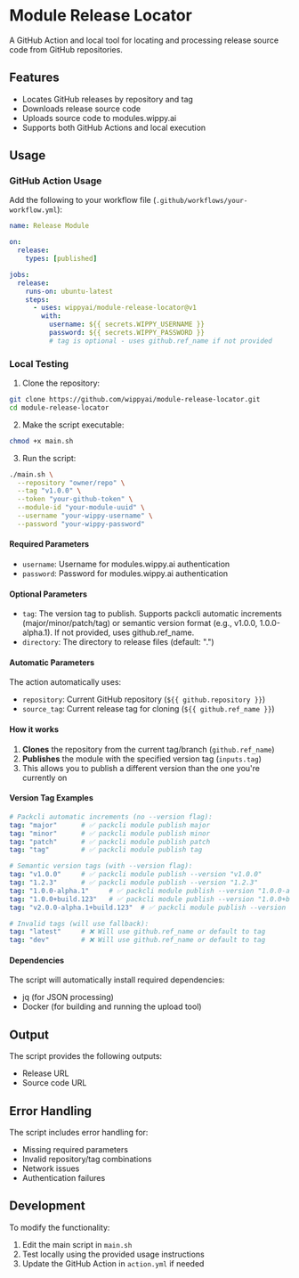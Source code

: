 # Module Release Locator

A GitHub Action and local tool for locating and processing release source code from GitHub repositories.

## Features

- Locates GitHub releases by repository and tag
- Downloads release source code
- Uploads source code to modules.wippy.ai
- Supports both GitHub Actions and local execution

## Usage

### GitHub Action Usage

Add the following to your workflow file (`.github/workflows/your-workflow.yml`):

```yaml
name: Release Module

on:
  release:
    types: [published]

jobs:
  release:
    runs-on: ubuntu-latest
    steps:
      - uses: wippyai/module-release-locator@v1
        with:
          username: ${{ secrets.WIPPY_USERNAME }}
          password: ${{ secrets.WIPPY_PASSWORD }}
          # tag is optional - uses github.ref_name if not provided
```

### Local Testing

1. Clone the repository:
```bash
git clone https://github.com/wippyai/module-release-locator.git
cd module-release-locator
```

2. Make the script executable:
```bash
chmod +x main.sh
```

3. Run the script:
```bash
./main.sh \
  --repository "owner/repo" \
  --tag "v1.0.0" \
  --token "your-github-token" \
  --module-id "your-module-uuid" \
  --username "your-wippy-username" \
  --password "your-wippy-password"
```

#### Required Parameters

- `username`: Username for modules.wippy.ai authentication
- `password`: Password for modules.wippy.ai authentication

#### Optional Parameters

- `tag`: The version tag to publish. Supports packcli automatic increments (major/minor/patch/tag) or semantic version format (e.g., v1.0.0, 1.0.0-alpha.1). If not provided, uses github.ref_name.
- `directory`: The directory to release files (default: ".")

#### Automatic Parameters

The action automatically uses:
- `repository`: Current GitHub repository (`${{ github.repository }}`)
- `source_tag`: Current release tag for cloning (`${{ github.ref_name }}`)

#### How it works

1. **Clones** the repository from the current tag/branch (`github.ref_name`)
2. **Publishes** the module with the specified version tag (`inputs.tag`)
3. This allows you to publish a different version than the one you're currently on

#### Version Tag Examples

```yaml
# Packcli automatic increments (no --version flag):
tag: "major"      # ✅ packcli module publish major
tag: "minor"      # ✅ packcli module publish minor  
tag: "patch"      # ✅ packcli module publish patch
tag: "tag"        # ✅ packcli module publish tag

# Semantic version tags (with --version flag):
tag: "v1.0.0"     # ✅ packcli module publish --version "v1.0.0"
tag: "1.2.3"      # ✅ packcli module publish --version "1.2.3"
tag: "1.0.0-alpha.1"     # ✅ packcli module publish --version "1.0.0-alpha.1"
tag: "1.0.0+build.123"   # ✅ packcli module publish --version "1.0.0+build.123"
tag: "v2.0.0-alpha.1+build.123"  # ✅ packcli module publish --version "v2.0.0-alpha.1+build.123"

# Invalid tags (will use fallback):
tag: "latest"     # ❌ Will use github.ref_name or default to tag
tag: "dev"        # ❌ Will use github.ref_name or default to tag
```

#### Dependencies

The script will automatically install required dependencies:
- jq (for JSON processing)
- Docker (for building and running the upload tool)

## Output

The script provides the following outputs:
- Release URL
- Source code URL

## Error Handling

The script includes error handling for:
- Missing required parameters
- Invalid repository/tag combinations
- Network issues
- Authentication failures

## Development

To modify the functionality:
1. Edit the main script in `main.sh`
2. Test locally using the provided usage instructions
3. Update the GitHub Action in `action.yml` if needed
